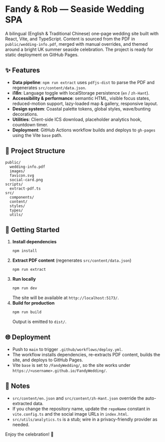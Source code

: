 # Fandy & Rob — Seaside Wedding SPA

A bilingual (English & Traditional Chinese) one-page wedding site built with React, Vite, and TypeScript. Content is sourced from the PDF in `public/wedding-info.pdf`, merged with manual overrides, and themed around a bright UK summer seaside celebration. The project is ready for static deployment on GitHub Pages.

## ✨ Features
- **Data pipeline**: `npm run extract` uses `pdfjs-dist` to parse the PDF and regenerates `src/content/data.json`.
- **i18n**: Language toggle with localStorage persistence (`en` / `zh-Hant`).
- **Accessibility & performance**: semantic HTML, visible focus states, reduced-motion support, lazy-loaded map & gallery, responsive layout.
- **Design system**: Coastal palette tokens, global styles, wave/bunting decorations.
- **Utilities**: Client-side ICS download, placeholder analytics hook, countdown timer.
- **Deployment**: GitHub Actions workflow builds and deploys to `gh-pages` using the Vite `base` path.

## 📁 Project Structure
```
public/
  wedding-info.pdf
  images/
  favicon.svg
  social-card.png
scripts/
  extract-pdf.ts
src/
  components/
  content/
  styles/
  types/
  utils/
```

## 🚀 Getting Started
1. **Install dependencies**
   ```bash
   npm install
   ```
2. **Extract PDF content** (regenerates `src/content/data.json`)
   ```bash
   npm run extract
   ```
3. **Run locally**
   ```bash
   npm run dev
   ```
   The site will be available at `http://localhost:5173/`.
4. **Build for production**
   ```bash
   npm run build
   ```
   Output is emitted to `dist/`.

## 🌐 Deployment
- Push to `main` to trigger `.github/workflows/deploy.yml`.
- The workflow installs dependencies, re-extracts PDF content, builds the site, and deploys to GitHub Pages.
- Vite `base` is set to `/FandyWedding/`, so the site works under `https://<username>.github.io/FandyWedding/`.

## 📝 Notes
- `src/content/en.json` and `src/content/zh-Hant.json` override the auto-extracted data.
- If you change the repository name, update the `repoName` constant in `vite.config.ts` and the social image URLs in `index.html`.
- `src/utils/analytics.ts` is a stub; wire in a privacy-friendly provider as needed.

Enjoy the celebration! 🌊
